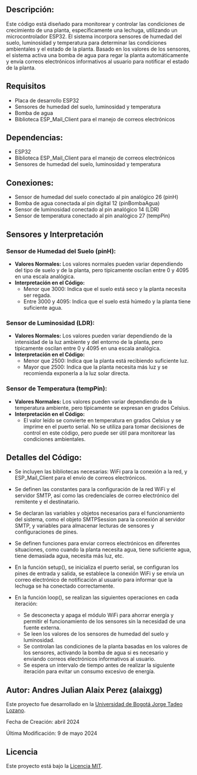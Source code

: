 ##  Descripción:
  Este código está diseñado para monitorear y controlar las condiciones de crecimiento de una planta, específicamente una lechuga, utilizando un microcontrolador ESP32. 
  El sistema incorpora sensores de humedad del suelo, luminosidad y temperatura para determinar las condiciones ambientales y el estado de la planta.
  Basado en los valores de los sensores, el sistema activa una bomba de agua para regar la planta automáticamente y envía correos electrónicos informativos al usuario para notificar el estado de la planta.
## Requisitos

- Placa de desarrollo ESP32
- Sensores de humedad del suelo, luminosidad y temperatura
- Bomba de agua
- Biblioteca ESP_Mail_Client para el manejo de correos electrónicos
  
##  Dependencias:
  - ESP32
  - Biblioteca ESP_Mail_Client para el manejo de correos electrónicos
  - Sensores de humedad del suelo, luminosidad y temperatura

 ## Conexiones:
  - Sensor de humedad del suelo conectado al pin analógico 26 (pinH)
  - Bomba de agua conectada al pin digital 12 (pinBombaAgua)
  - Sensor de luminosidad conectado al pin analógico 14 (LDR)
  - Sensor de temperatura conectado al pin analógico 27 (tempPin)

## Sensores y Interpretación

### Sensor de Humedad del Suelo (pinH):

- **Valores Normales:** Los valores normales pueden variar dependiendo del tipo de suelo y de la planta, pero típicamente oscilan entre 0 y 4095 en una escala analógica.
- **Interpretación en el Código:**
  - Menor que 3000: Indica que el suelo está seco y la planta necesita ser regada.
  - Entre 3000 y 4095: Indica que el suelo está húmedo y la planta tiene suficiente agua.


### Sensor de Luminosidad (LDR):

- **Valores Normales:** Los valores pueden variar dependiendo de la intensidad de la luz ambiente y del entorno de la planta, pero típicamente oscilan entre 0 y 4095 en una escala analógica.
- **Interpretación en el Código:**
  - Menor que 2500: Indica que la planta está recibiendo suficiente luz.
  - Mayor que 2500: Indica que la planta necesita más luz y se recomienda exponerla a la luz solar directa.

### Sensor de Temperatura (tempPin):

- **Valores Normales:** Los valores pueden variar dependiendo de la temperatura ambiente, pero típicamente se expresan en grados Celsius.
- **Interpretación en el Código:**
  - El valor leído se convierte en temperatura en grados Celsius y se imprime en el puerto serial. No se utiliza para tomar decisiones de control en este código, pero puede ser útil para monitorear las condiciones ambientales.

## Detalles del Código:

  - Se incluyen las bibliotecas necesarias: WiFi para la conexión a la red, y ESP_Mail_Client para el envío de correos electrónicos.

  - Se definen las constantes para la configuración de la red WiFi y el servidor SMTP, así como las credenciales de correo electrónico del remitente y el destinatario.

  - Se declaran las variables y objetos necesarios para el funcionamiento del sistema, como el objeto SMTPSession para la conexión al servidor SMTP, y variables para almacenar lecturas de sensores y configuraciones de pines.

  - Se definen funciones para enviar correos electrónicos en diferentes situaciones, como cuando la planta necesita agua, tiene suficiente agua, tiene demasiada agua, necesita más luz, etc.

  - En la función setup(), se inicializa el puerto serial, se configuran los pines de entrada y salida, se establece la conexión WiFi y se envía un correo electrónico de notificación al usuario para informar que la lechuga se ha conectado correctamente.

  - En la función loop(), se realizan las siguientes operaciones en cada iteración:
    - Se desconecta y apaga el módulo WiFi para ahorrar energía y permitir el funcionamiento de los sensores sin la necesidad de una fuente externa.
    - Se leen los valores de los sensores de humedad del suelo y luminosidad.
    - Se controlan las condiciones de la planta basadas en los valores de los sensores, activando la bomba de agua si es necesario y enviando correos electrónicos informativos al usuario.
    - Se espera un intervalo de tiempo antes de realizar la siguiente iteración para evitar un consumo excesivo de energía.

  ## Autor: Andres Julian Alaix Perez (alaixgg)

Este proyecto fue desarrollado en la [Universidad de Bogotá Jorge Tadeo Lozano](https://www.utadeo.edu.co/es).


  Fecha de Creación: abril 2024

  Última Modificación: 9 de mayo 2024

  ## Licencia

Este proyecto está bajo la [Licencia MIT](https://opensource.org/licenses/MIT).
